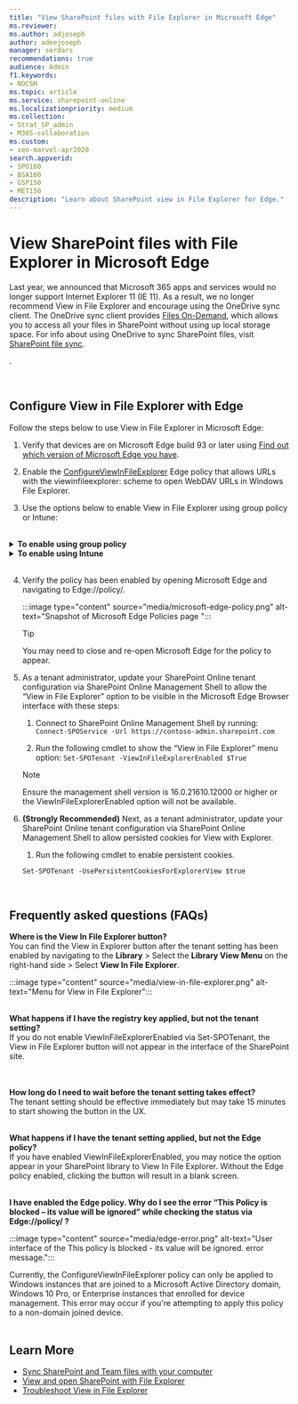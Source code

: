 ```yaml
---
title: "View SharePoint files with File Explorer in Microsoft Edge"
ms.reviewer: 
ms.author: adjoseph
author: adeejoseph
manager: serdars
recommendations: true
audience: Admin
f1.keywords:
- NOCSH
ms.topic: article
ms.service: sharepoint-online
ms.localizationpriority: medium
ms.collection:  
- Strat_SP_admin
- M365-collaboration
ms.custom:
- seo-marvel-apr2020
search.appverid:
- SPO160
- BSA160
- GSP150
- MET150
description: "Learn about SharePoint view in File Explorer for Edge."
---
```


# View SharePoint files with File Explorer in Microsoft Edge

Last year, we announced that Microsoft 365 apps and services would no longer support Internet Explorer 11 (IE 11). As a result, we no longer recommend View in File Explorer and encourage using the OneDrive sync client. The OneDrive sync client provides [Files On-Demand](https://support.office.com/article/0e6860d3-d9f3-4971-b321-7092438fb38e), which allows you to access all your files in SharePoint without using up local storage space. For info about using OneDrive to sync SharePoint files, visit [SharePoint file sync](sharepoint-sync.md).

.

</br>

## Configure View in File Explorer with Edge
Follow the steps below to use View in File Explorer in Microsoft Edge:

1. Verify that devices are on Microsoft Edge build 93 or later using [Find out which version of Microsoft Edge you have](https://support.microsoft.com/en-us/microsoft-edge/find-out-which-version-of-microsoft-edge-you-have-c726bee8-c42e-e472-e954-4cf5123497eb).

2. Enable the [ConfigureViewInFileExplorer](/deployedge/microsoft-edge-policies#configureviewinfileexplorer) Edge policy that  allows URLs with the viewinfileexplorer: scheme to open WebDAV URLs in Windows File Explorer.

3. Use the options below to enable View in File Explorer using group policy or Intune:

</br>

<details>
    <summary><b>To enable using group policy</b></summary>

 1. First, configure Microsoft Edge policy settings  by following the steps at [Configure Microsoft Edge policy settings on Windows](/deployedge/configure-microsoft-edge)
2. Ensure you have downloaded the Microsoft Edge administrative template at [Download and deploy Microsoft Edge for business](https://www.microsoft.com/en-us/edge/business/download) or you may not see the policy listed.
3. Once the template is downloaded, open the Group Policy Object Editor. Right-click **Administrative Templates** in the Computer Configuration or User Configuration node and select **Add/Remove Templates** and browse to the downloaded template.
4. When applying the policy, ensure you update the domain to your tenant domain or use **sharepoint.com** if you plan on visiting multiple SharePoint tenants. 
5. Enabling the group policy may require a refresh of client group policy settings. After changing the group policy settings, refresh the settings. From a Command Prompt, enter **GPUpdate.exe /force**.

    Example below with the Group Policy value: 
`[{"cookies": ["rtFa", "FedAuth"], "domain": "sharepoint.com"}]`
    :::image type="content" source="media/edgepolicy-adeejoseph.png" alt-text="Enable Configure the View in File Explorer feature for SharePoint pages in Microsoft Edge":::

</details>

<details>
<summary><b>To enable using Intune</b></summary>

1. Configure Microsoft Edge policy settings by following the steps at  [Configure Microsoft Edge policy settings with Microsoft Intune](/deployedge/configure-edge-with-intune).

</details>

</br>

4. Verify the policy has been enabled by opening Microsoft Edge and navigating to Edge://policy/.

    :::image type="content" source="media/microsoft-edge-policy.png" alt-text="Snapshot of Microsoft Edge Policies page ":::

    > [!TIP] 
    > You may need to close and re-open Microsoft Edge for the policy to appear.

5. As a tenant administrator, update your SharePoint Online tenant configuration via SharePoint Online Management Shell to allow the “View in File Explorer” option to be visible in the Microsoft Edge Browser interface with these steps:

    1. Connect to SharePoint Online Management Shell by running: `Connect-SPOService -Url https://contoso-admin.sharepoint.com`

    1. Run the following cmdlet to show the “View in File Explorer” menu option: 
    `Set-SPOTenant -ViewInFileExplorerEnabled $True`

    > [!NOTE]
    > Ensure the management shell version is 16.0.21610.12000 or higher or the ViewInFileExplorerEnabled option will not be available.

6. **(Strongly Recommended)** Next, as a tenant administrator, update your SharePoint Online tenant configuration via SharePoint Online Management Shell to allow persisted cookies for View with Explorer.

	1. Run the following cmdlet to enable persistent cookies.
	      
    `Set-SPOTenant -UsePersistentCookiesForExplorerView $true`

</br>

## Frequently asked questions (FAQs)

**Where is the View In File Explorer button?**
</br>
You can find the View in Explorer button after the tenant setting has been enabled by navigating to the **Library** >  Select the **Library View Menu** on the right-hand side > Select **View In File Explorer**.

:::image type="content" source="media/view-in-file-explorer.png" alt-text="Menu for View in File Explorer":::
</br></br>

**What happens if I have the registry key applied, but not the tenant setting?**
</br>
If you do not enable ViewInFileExplorerEnabled via Set-SPOTenant, the View in File Explorer button will not appear in the interface of the SharePoint site.  
</br></br>

**How long do I need to wait before the tenant setting takes effect?**
</br>
The tenant setting should be effective immediately but may take 15 minutes to start showing the button in the UX.
</br></br>

**What happens if I have the tenant setting applied, but not the Edge policy?**
</br>
If you have enabled ViewInFileExplorerEnabled, you may notice the option appear in your SharePoint library to View In File Explorer. Without the Edge policy enabled, clicking the button will result in a blank screen.
</br> </br>

**I have enabled the Edge policy. Why do I see the error “This Policy is blocked – its value will be ignored”  while checking the status via Edge://policy/ ?**
</br>

:::image type="content" source="media/edge-error.png" alt-text="User interface of the This policy is blocked - its value will be ignored. error message.":::

Currently, the ConfigureViewInFileExplorer policy can only be applied to Windows instances that are joined to a Microsoft Active Directory domain, Windows 10 Pro, or Enterprise instances that enrolled for device management. This error may occur if you're attempting to apply this policy to a non-domain joined device.
</br></br>

## Learn More

- [Sync SharePoint and Team files with your computer](https://support.microsoft.com/en-us/office/sync-sharepoint-and-teams-files-with-your-computer-6de9ede8-5b6e-4503-80b2-6190f3354a88)
- [View and open SharePoint with File Explorer](https://support.microsoft.com/en-us/office/view-and-open-sharepoint-files-with-file-explorer-66b574bb-08b4-46b6-a6a0-435fd98194cc)
- [Troubleshoot View in File Explorer](/sharepoint/troubleshoot/lists-and-libraries/troubleshoot-issues-using-open-with-explorer)